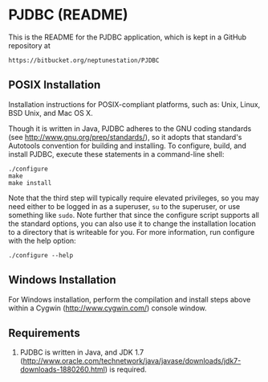 PJDBC (README)
====================
This is the README for the PJDBC application, which is kept in a
GitHub repository at

    https://bitbucket.org/neptunestation/PJDBC


POSIX Installation
--------------------

Installation instructions for POSIX-compliant platforms, such as:
Unix, Linux, BSD Unix, and Mac OS X.

Though it is written in Java, PJDBC adheres to the GNU coding
standards (see http://www.gnu.org/prep/standards/), so it adopts that
standard's Autotools convention for building and installing.  To
configure, build, and install PJDBC, execute these statements in a
command-line shell:

    ./configure
    make
    make install

Note that the third step will typically require elevated privileges,
so you may need either to be logged in as a superuser, `su` to the
superuser, or use something like `sudo`.  Note further that since the
configure script supports all the standard options, you can also use
it to change the installation location to a directory that is
writeable for you.  For more information, run configure with the help
option:

    ./configure --help

Windows Installation
--------------------

For Windows installation, perform the compilation and install steps
above within a Cygwin (http://www.cygwin.com/) console window.

Requirements
--------------------

1. PJDBC is written in Java, and JDK 1.7
   (http://www.oracle.com/technetwork/java/javase/downloads/jdk7-downloads-1880260.html)
   is required.
